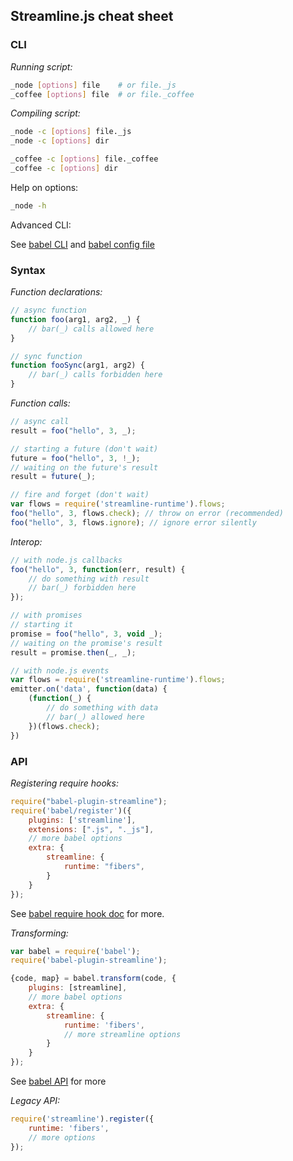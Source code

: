 ## Streamline.js cheat sheet

### CLI

*Running script:*

```sh
_node [options] file    # or file._js
_coffee [options] file  # or file._coffee
```

*Compiling script:*

```sh
_node -c [options] file._js
_node -c [options] dir

_coffee -c [options] file._coffee
_coffee -c [options] dir
```

Help on options:

``` sh
_node -h
```

Advanced CLI:

See [babel CLI](https://babeljs.io/docs/usage/cli/) and [babel config file](https://babeljs.io/docs/usage/babelrc/)

### Syntax

*Function declarations:*

``` javascript
// async function
function foo(arg1, arg2, _) {
	// bar(_) calls allowed here
}

// sync function
function fooSync(arg1, arg2) {
	// bar(_) calls forbidden here
}
```

*Function calls:*

``` javascript
// async call
result = foo("hello", 3, _);

// starting a future (don't wait)
future = foo("hello", 3, !_);
// waiting on the future's result
result = future(_);

// fire and forget (don't wait)
var flows = require('streamline-runtime').flows;
foo("hello", 3, flows.check); // throw on error (recommended)
foo("hello", 3, flows.ignore); // ignore error silently
```

*Interop:*

``` javascript
// with node.js callbacks
foo("hello", 3, function(err, result) {
	// do something with result
	// bar(_) forbidden here
});

// with promises
// starting it
promise = foo("hello", 3, void _);
// waiting on the promise's result
result = promise.then(_, _);

// with node.js events
var flows = require('streamline-runtime').flows;
emitter.on('data', function(data) {
	(function(_) {
	    // do something with data
		// bar(_) allowed here
	})(flows.check);
})
```

### API

*Registering require hooks:*

``` javascript
require("babel-plugin-streamline");
require('babel/register')({
	plugins: ['streamline'],
	extensions: [".js", "._js"],
	// more babel options
	extra: {
		streamline: {
			runtime: "fibers",
		}
	}
});
```
See [babel require hook doc](https://babeljs.io/docs/usage/require/) for more.

*Transforming:*

``` javascript
var babel = require('babel');
require('babel-plugin-streamline');

{code, map} = babel.transform(code, {
	plugins: [streamline],
	// more babel options
	extra: {
		streamline: {
			runtime: 'fibers',
			// more streamline options
		}
	}
});
```
See [babel API](https://babeljs.io/docs/usage/api/) for more

*Legacy API:*

``` javascript
require('streamline').register({
	runtime: 'fibers',
	// more options
});
```


